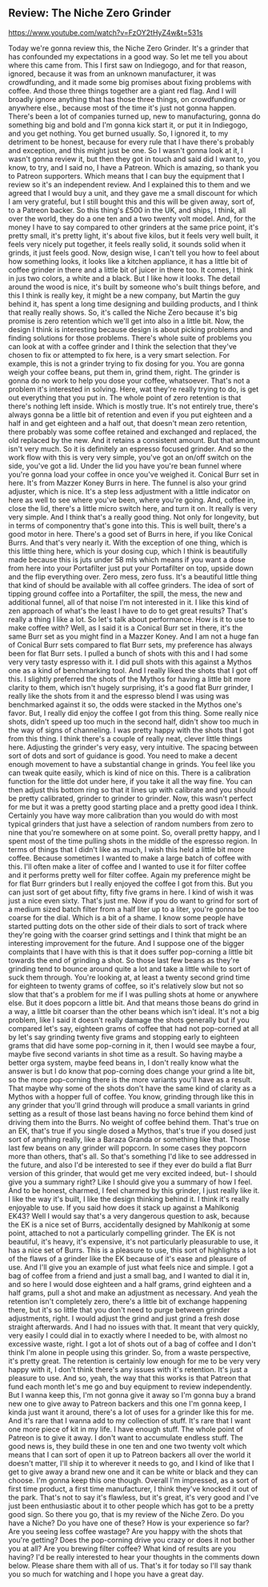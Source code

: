 ## Review: The Niche Zero Grinder

<https://www.youtube.com/watch?v=FzOY2tHyZ4w&t=531s>

Today we're gonna review this,
the Niche Zero Grinder.
It's a grinder that has confounded
my expectations in a good way.
So let me tell you about
where this came from.
This I first saw on Indiegogo,
and for that reason,
ignored, because it was from
an unknown manufacturer,
it was crowdfunding,
and it made some big promises
about fixing problems with coffee.
And those three things
together are a giant red flag.
And I will broadly ignore anything
that has those three
things, on crowdfunding
or anywhere else., because most
of the time it's just not gonna happen.
There's been a lot of companies turned up,
new to manufacturing, gonna do something
big and bold and I'm gonna kick start it,
or put it in Indiegogo,
and you get nothing.
You get burned usually.
So, I ignored it, to my
detriment to be honest,
because for every rule that
I have there's probably
and exception, and this might just be one.
So I wasn't gonna look at it,
I wasn't gonna review it, but then
they got in touch and said did I want to,
you know, to try, and I
said no, I have a Patreon.
Which is amazing, so thank
you to Patreon supporters.
Which means that I can buy the equipment
that I review so it's
an independent review.
And I explained this to them and we agreed
that I would buy a unit, and they gave me
a small discount for
which I am very grateful,
but I still bought this and this will be
given away, sort of, to a Patreon backer.
So this thing's £500 in the UK,
and ships, I think, all over the world,
they do a one ten and a
two twenty volt model.
And, for the money I have to say compared
to other grinders at the same price point,
it's pretty small, it's pretty light,
it's about five kilos, but
it feels very well built,
it feels very nicely put together,
it feels really solid, it sounds solid
when it grinds, it just feels good.
Now, design wise, I can't tell you
how to feel about how something looks,
it looks like a kitchen appliance,
it has a little bit of
coffee grinder in there
and a little bit of juicer in there too.
It comes, I think in jus two
colors, a white and a black.
But I like how it looks.
The detail around the wood is nice,
it's built by someone
who's built things before,
and this I think is really key,
it might be a new company, but Martin
the guy behind it, has spent a long time
designing and building products,
and I think that really really shows.
So, it's called the Niche Zero
because it's big promise is zero retention
which we'll get into also in a little bit.
Now, the design I think is interesting
because design is about picking problems
and finding solutions for those problems.
There's whole suite of problems you can
look at with a coffee grinder and I think
the selection that they've chosen to fix
or attempted to fix here,
is a very smart selection.
For example, this is not a grinder
trying to fix dosing for you.
You are gonna weigh your coffee beans,
put them in, grind them, right.
The grinder is gonna do no work to help
you dose your coffee, whatsoever.
That's not a problem it's
interested in solving.
Here, wat they're really trying to do,
is get out everything that you put in.
The whole point of zero retention
is that there's nothing left inside.
Which is mostly true.
It's not entirely true, there's always
gonna be a little bit of retention
and even if you put eighteen and a half in
and get eighteen and a half out,
that doesn't mean zero retention,
there probably was some coffee retained
and exchanged and replaced,
the old replaced by the new.
And it retains a consistent amount.
But that amount isn't very much.
So it is definitely an
espresso focused grinder.
And so the work flow with this
is very very simple, you've got an on/off
switch on the side, you've got a lid.
Under the lid you have you're bean funnel
where you're gonna load your coffee
in once you've weighed it.
Conical Burr set in here.
It's from Mazzer Koney Burrs in here.
The funnel is also your grind
adjuster, which is nice.
It's a step less adjustment with a little
indicator on here as well to see
where you've been, where you're going.
And, coffee in, close the lid,
there's a little micro
switch here, and turn it on.
It really is very very simple.
And I think that's a really good thing.
Not only for longevity, but in terms
of componentry that's gone into this.
This is well built, there's
a good motor in here.
There's a good set of Burrs in here,
if you like Conical Burrs.
And that's very nearly it.
With the exception of one thing,
which is this little thing here,
which is your dosing cup,
which I think is beautifully made
because this is juts under 58 mls
which means if you want a dose
from here into your Portafilter
just put your Portafilter on top,
upside down and the flip everything over.
Zero mess, zero fuss.
It's a beautiful little
thing that kind of should
be available with all coffee grinders.
The idea of sort of tipping ground coffee
into a Portafilter, the spill, the mess,
the new and additional funnel,
all of that noise I'm
not interested in it.
I like this kind of zen approach of what's
the least I have to do
to get great results?
That's really a thing I like a lot.
So let's talk about performance.
How is it to use to make coffee with?
Well, as I said it is a Conical Burr set
in there, it's the same Burr set
as you might find in a Mazzer Koney.
And I am not a huge fan
of Conical Burr sets
compared to flat Burr sets, my preference
has always been for flat Burr sets.
I pulled a bunch of shots with this
and I had some very very
tasty espresso with it.
I did pull shots with this against
a Mythos one as a kind
of benchmarking tool.
And I really liked the
shots that I got off this.
I slightly preferred
the shots of the Mythos
for having a little bit
more clarity to them,
which isn't hugely surprising, it's a good
flat Burr grinder, I really like the shots
from it and the espresso blend I was using
was benchmarked against it so,
the odds were stacked in
the Mythos one's favor.
But, I really did enjoy the
coffee I got from this thing.
Some really nice shots, didn't speed
up too much in the
second half, didn't show
too much in the way of
signs of channeling.
I was pretty happy with the shots
that I got from this thing.
I think there's a couple of really
neat, clever little things here.
Adjusting the grinder's
very easy, very intuitive.
The spacing between sort of dots
and sort of guidance is good.
You need to make a decent enough
movement to have a
substantial change in grinds.
You feel like you can tweak quite easily,
which is kind of nice on this.
There is a calibration function
for the little dot under here,
if you take it all the way fine.
You can then adjust this bottom ring
so that it lines up with calibrate
and you should be pretty calibrated,
grinder to grinder to grinder.
Now, this wasn't perfect for me
but it was a pretty good starting place
and a pretty good idea I think.
Certainly you have way more calibration
than you would do with
most typical grinders
that just have a selection
of random numbers
from zero to nine that you're
somewhere on at some point.
So, overall pretty happy, and I spent
most of the time pulling shots
in the middle of the espresso region.
In terms of things that I didn't like
as much, I wish this held
a little bit more coffee.
Because sometimes I wanted to make
a large batch of coffee with this.
I'll often make a liter of coffee
and I wanted to use it for filter coffee
and it performs pretty
well for filter coffee.
Again my preference might
be for flat Burr grinders
but I really enjoyed the
coffee I got from this.
But you can just sort of get about
fifty, fifty five grams in here.
I kind of wish it was
just a nice even sixty.
That's just me.
Now if you do want to grind for sort of
a medium sized batch
filter from a half liter
up to a liter, you're gonna
be too coarse for the dial.
Which is a bit of a shame.
I know some people have
started putting dots
on the other side of their dials
to sort of track where they're going
with the coarser grind
settings and I think
that might be an interesting
improvement for the future.
And I suppose one of the bigger complaints
that I have with this is that it does
suffer pop-corning a little bit
towards the end of grinding a shot.
So those last few beans
as they're grinding
tend to bounce around quite a lot
and take a little while to
sort of suck them through.
You're looking at, at
least a twenty second
grind time for eighteen
to twenty grams of coffee,
so it's relatively slow but not
so slow that that's a problem for me
if I was pulling shots
at home or anywhere else.
But it does popcorn a little bit.
And that means those beans do grind
in a way, a little bit coarser
than the other beans which isn't ideal.
It's not a big problem, like I said
it doesn't really damage
the shots generally
but if you compared let's say,
eighteen grams of coffee that had not
pop-corned at all by let's say grinding
twenty five grams and stopping early
to eighteen grams that
did have some pop-corning
in it, then I would see maybe a four,
maybe five second variants
in shot time as a result.
So having maybe a better orga system,
maybe feed beans in, I don't really know
what the answer is but I do know
that pop-corning does change your grind
a lite bit, so the more
pop-corning there is
the more variants you'll have as a result.
That maybe why some of
the shots don't have
the same kind of clarity as a Mythos
with a hopper full of coffee.
You know, grinding through like this
in any grinder that you'll grind through
will produce a small
variants in grind setting
as a result of those last
beans having no force
behind them kind of driving
them into the Burrs.
No weight of coffee behind them.
That's true on an EK, that's true
if you single dosed a Mythos,
that's true if you dosed
just sort of anything really,
like a Baraza Granda
or something like that.
Those last few beans on
any grinder will popcorn.
In some cases they popcorn
more than others, that's all.
So that's something I'd like to see
addressed in the future, and also
I'd be interested to see if they ever
do build a flat Burr
version of this grinder,
that would get me very
excited indeed, but-
I should give you a summary right?
Like I should give you
a summary of how I feel.
And to be honest, charmed, I feel charmed
by this grinder, I just really like it.
I like the way it's built, I like
the design thinking behind it.
I think it's really enjoyable to use.
If you said how does it stack
up against a Mahlkonig EK43?
Well I would say that's a very dangerous
question to ask, because the EK is a nice
set of Burrs, accidentally designed
by Mahlkonig at some point, attached to
not a particularly compelling grinder.
The EK is not beautiful, it's heavy,
it's expensive, it's not particularly
pleasurable to use, it
has a nice set of Burrs.
This is a pleasure to use, this sort of
highlights a lot of the flaws of a grinder
like the EK because of it's
ease and pleasure of use.
And I'll give you an example of just
what feels nice and simple.
I got a bag of coffee from a friend
and just a small bag, and I wanted
to dial it in, and so here I would dose
eighteen and a half grams, grind
eighteen and a half grams, pull a shot
and make an adjustment as necessary.
And yeah the retention
isn't completely zero,
there's a little bit of
exchange happening there,
but it's so little that you don't need
to purge between grinder
adjustments, right.
I would adjust the grind and just grind
a fresh dose straight afterwards.
And I had no issues with that.
It meant that very quickly, very easily
I could dial in to exactly
where I needed to be,
with almost no excessive waste, right.
I got a lot of shots
out of a bag of coffee
and I don't think I'm alone
in people using this grinder.
So, from a waste perspective,
it's pretty great.
The retention is certainly
low enough for me
to be very very happy
with it, I don't think
there's any issues with it's retention.
It's just a pleasure to use.
And so, yeah, the way
that this works is that
Patreon that fund each
month let's me go and buy
equipment to review independently.
But I wanna keep this, I'm not gonna
give it away so I'm
gonna buy a brand new one
to give away to Patreon backers
and this one I'm gonna keep, I kinda
just want it around, there's a lot
of uses for a grinder like this for me.
And it's rare that I wanna
add to my collection of stuff.
It's rare that I want one
more piece of kit in my life.
I have enough stuff.
The whole point of Patreon
is to give it away.
I don't want to accumulate endless stuff.
The good news is, they build these in
one ten and one two twenty volt
which means that I can sort of open
it up to Patreon backers
all over the world
it doesn't matter, I'll ship it to
wherever it needs to go, and I kind of
like that I get to give
away a brand new one
and it can be white or
black and they can choose.
I'm gonna keep this one though.
Overall I'm impressed,
as a sort of first time
product, a first time manufacturer,
I think they've knocked
it out of the park.
That's not to say it's flawless,
but it's great, it's
very good and I've just
been enthusiastic about it to other people
which has got to be a pretty good sign.
So there you go, that is my
review of the Niche Zero.
Do you have a Niche?
Do you have one of these?
How is your experience so far?
Are you seeing less coffee wastage?
Are you happy with the
shots that you're getting?
Does the pop-corning drive you crazy
or does it not bother you at all?
Are you brewing filter coffee?
What kind of results are you having?
I'd be really interested to hear
your thoughts in the comments down below.
Please share them with all of us.
That's it for today so I'll say thank you
so much for watching and I
hope you have a great day.
